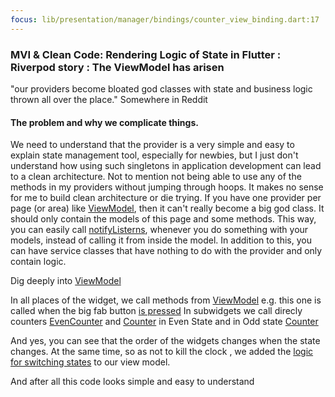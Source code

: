 ```yaml
---
focus: lib/presentation/manager/bindings/counter_view_binding.dart:17
---
```


### MVI & Clean Code: Rendering Logic of State in Flutter : Riverpod story : The ViewModel has arisen

"our providers become bloated god classes with state and business logic thrown all over the place." 
 Somewhere in Reddit

#### The problem and why we complicate things.

We need to understand that the provider is a very simple and easy to explain state management tool, 
especially for newbies, but I just don't understand how using such singletons in application development can lead to a clean architecture. 
Not to mention not being able to use any of the methods in my providers without jumping through hoops. 
It makes no sense for me to build clean architecture or die trying. If you have one provider per page (or area) like [ViewModel](lib/presentation/manager/counter_view_model.dart:9), 
then it can't really become a big god class. It should only contain the models of this page and some methods. 
This way, you can easily call [notifyListerns](lib/presentation/manager/counter_view_model.dart:47),  whenever you do something with your models, instead of calling it from inside the model. 
In addition to this, you can have service classes that have nothing to do with the provider and only contain logic.


Dig deeply into [ViewModel](lib/presentation/manager/counter_view_model.dart:9)

In all places of the widget, we call methods from [ViewModel](lib/presentation/manager/counter_view_model.dart:40) e.g. this one is called when the big fab button [is pressed](lib/presentation/pages/home_page.dart:20) 
In subwidgets we call direcly counters [EvenCounter](lib/presentation/widgets/counter_widget.dart:23) and [Counter](lib/presentation/pages/home_page.dart:36) in Even State and in Odd state [Counter](lib/presentation/pages/home_page.dart:53)

And yes, you can see that the order of the widgets changes when the state changes.
At the same time, so as not to kill the clock , we added the [logic for switching states](lib/presentation/manager/counter_view_model.dart:45) to our view model. 


And after all this code looks simple and easy to understand